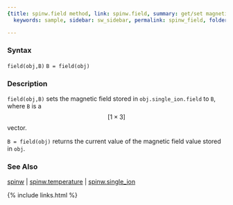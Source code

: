 ```yaml
---
{title: spinw.field method, link: spinw.field, summary: get/set magnetic field value,
  keywords: sample, sidebar: sw_sidebar, permalink: spinw_field, folder: spinw, mathjax: true}

---
```

  
### Syntax
  
`field(obj,B)`
`B = field(obj)`
  
### Description
  
`field(obj,B)` sets the magnetic field stored in `obj.single_ion.field`
to `B`, where `B` is a $$[1\times 3]$$ vector.
   
`B = field(obj)` returns the current value of the magnetic field value
stored in `obj`.
   
### See Also
  
[spinw](spinw) \| [spinw.temperature](spinw_temperature) \| [spinw.single_ion](spinw_single_ion)
 

{% include links.html %}
